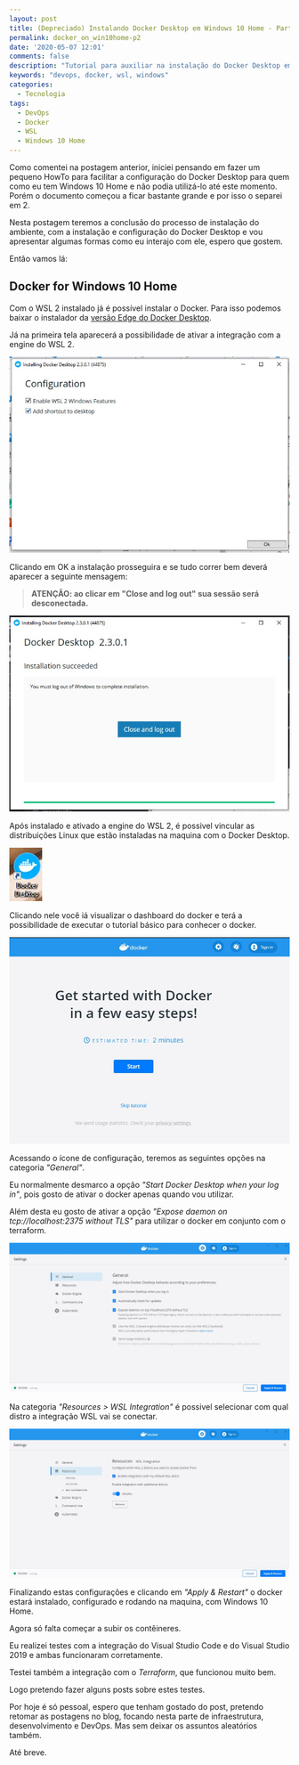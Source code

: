 ```yaml
---
layout: post
title: (Depreciado) Instalando Docker Desktop em Windows 10 Home - Parte 2
permalink: docker_on_win10home-p2
date: '2020-05-07 12:01'
comments: false
description: "Tutorial para auxiliar na instalação do Docker Desktop em maquinas com Windows 10 Home Edition..."
keywords: "devops, docker, wsl, windows"
categories:
  - Tecnologia
tags:
  - DevOps
  - Docker
  - WSL
  - Windows 10 Home
---
```


Como comentei na postagem anterior, iniciei pensando em fazer um pequeno HowTo para facilitar a configuração do Docker Desktop para quem como eu tem Windows 10 Home e não podia utilizá-lo até este momento. Porém o documento começou a ficar bastante grande e por isso o separei em 2.

Nesta postagem teremos a conclusão do processo de instalação do ambiente, com a instalação e configuração do Docker Desktop e vou apresentar algumas formas como eu interajo com ele, espero que gostem.

Então vamos lá:

## Docker for Windows 10 Home

Com o WSL 2 instalado já é possível instalar o Docker. Para isso podemos baixar o instalador da [versão Edge do Docker Desktop](https://download.docker.com/win/edge/Docker%20Desktop%20Installer.exe).

Já na primeira tela aparecerá a possibilidade de ativar a integração com a engine do WSL 2.

![Tela de instalação do docker com opção WSL 2 ativada](/assets/posts/DockerOnWin10Home/wsl2_docker_install.jpg)

Clicando em OK a instalação prosseguira e se tudo correr bem deverá aparecer a seguinte mensagem:

> **ATENÇÃO: ao clicar em "Close and log out" sua sessão será desconectada.**


![Tela de instalação do docker com opção WSL 2 ativada](/assets/posts/DockerOnWin10Home/wsl2_docker_installed.jpg)

Após instalado e ativado a engine do WSL 2, é possivel vincular as distribuições Linux que estão instaladas na maquina com o Docker Desktop.

![icone do docker desktop na área de trabalho](/assets/posts/DockerOnWin10Home/docker-icon.jpg)

Clicando nele você iá visualizar o dashboard do docker e terá a possibilidade de executar o tutorial básico para conhecer o docker.

![Tela de apresentação e primeiros passos](/assets/posts/DockerOnWin10Home/wsl2_docker_tutorial.jpg)

Acessando o ícone de configuração, teremos as seguintes opções na categoria *"General"*.

Eu normalmente desmarco a opção *"Start Docker Desktop when your log in"*, pois gosto de ativar o docker apenas quando vou utilizar.

Além desta eu gosto de ativar a opção *"Expose daemon on tcp://localhost:2375 without TLS"* para utilizar o docker em conjunto com o terraform.

![Tela de configuração geral do docker desktop](/assets/posts/DockerOnWin10Home/wsl2_docker_settings.jpg)

Na categoria *"Resources > WSL Integration"* é possivel selecionar com qual distro a integração WSL vai se conectar.

![Tela de configuração de recursos e integração WSL](/assets/posts/DockerOnWin10Home/wsl2_docker_settings2.jpg)

Finalizando estas configurações e clicando em *"Apply & Restart"* o docker estará instalado, configurado e rodando na maquina, com Windows 10 Home.

Agora só falta começar a subir os contêineres.

Eu realizei testes com a integração do Visual Studio Code e do Visual Studio 2019 e ambas funcionaram corretamente.

Testei também a integração com o *Terraform*, que funcionou muito bem.

Logo pretendo fazer alguns posts sobre estes testes.

Por hoje é só pessoal, espero que tenham gostado do post, pretendo retomar as postagens no blog, focando nesta parte de infraestrutura, desenvolvimento e DevOps. Mas sem deixar os assuntos aleatórios também.

Até breve.
